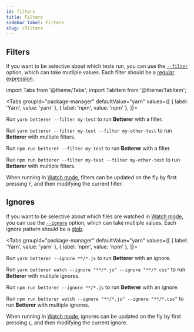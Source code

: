```yaml
---
id: filters
title: Filters
sidebar_label: Filters
slug: /filters
---
```


## Filters

If you want to be selective about which tests run, you can use the [`--filter`](./running-betterer#start-options) option, which can take mutliple values. Each filter should be a [regular expression](https://developer.mozilla.org/en-US/docs/Web/JavaScript/Guide/Regular_Expressions).

import Tabs from '@theme/Tabs';
import TabItem from '@theme/TabItem';

<!-- prettier-ignore -->
<Tabs
  groupId="package-manager"
  defaultValue="yarn"
  values={[
    { label: 'Yarn', value: 'yarn' },
    { label: 'npm', value: 'npm' },
  ]}>
  <TabItem
    value="yarn">

Run `yarn betterer --filter my-test` to run **Betterer** with a filter.

Run `yarn betterer --filter my-test --filter my-other-test` to run **Betterer** with multiple filters.

  </TabItem>
  <TabItem
    value="npm">

Run `npm run betterer --filter my-test` to run **Betterer** with a filter.

Run `npm run betterer --filter my-test --filter my-other-test` to run **Betterer** with multiple filters.

  </TabItem>
</Tabs>

When running in [Watch mode](./running-betterer#watch-mode-run-your-tests-when-files-change), filters can be updated on the fly by first pressing `f`, and then modifying the current filter.

## Ignores

If you want to be selective about which files are watched in [Watch mode](./running-betterer#watch-mode-run-your-tests-when-files-change), you can use the [`--ignore`](./running-betterer#watch-options) option, which can take mutliple values. Each ignore pattern should be a [glob](https://www.npmjs.com/package/glob#glob-primer).

<!-- prettier-ignore -->
<Tabs
  groupId="package-manager"
  defaultValue="yarn"
  values={[
    { label: 'Yarn', value: 'yarn' },
    { label: 'npm', value: 'npm' },
  ]}>
  <TabItem
    value="yarn">

Run `yarn betterer --ignore **/*.js` to run **Betterer** with an ignore.

Run `yarn betterer watch --ignore "**/*.js" --ignore "**/*.css"` to run **Betterer** with multiple ignores.

  </TabItem>
  <TabItem
    value="npm">

Run `npm run betterer --ignore **/*.js` to run **Betterer** with an ignore.

Run `npm run betterer watch --ignore "**/*.js" --ignore "**/*.css"` to run **Betterer** with multiple ignores.

  </TabItem>
</Tabs>

When running in [Watch mode](./running-betterer#watch-mode-run-your-tests-when-files-change), ignores can be updated on the fly by first pressing `i`, and then modifying the current ignore.
